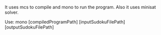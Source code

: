 It uses mcs to compile and mono to run the program. Also it uses minisat solver.

Use:
mono [compiledProgramPath] [inputSudokuFilePath] [outputSudokuFilePath]

